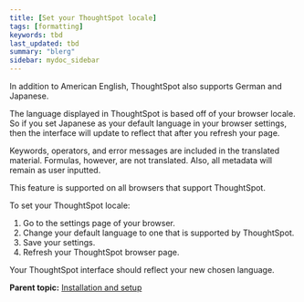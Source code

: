 ```yaml
---
title: [Set your ThoughtSpot locale]
tags: [formatting]
keywords: tbd
last_updated: tbd
summary: "blerg"
sidebar: mydoc_sidebar
---
```

In addition to American English, ThoughtSpot also supports German and Japanese.

The language displayed in ThoughtSpot is based off of your browser locale. So if you set Japanese as your default language in your browser settings, then the interface will update to reflect that after you refresh your page.

Keywords, operators, and error messages are included in the translated material. Formulas, however, are not translated. Also, all metadata will remain as user inputted.

This feature is supported on all browsers that support ThoughtSpot.

To set your ThoughtSpot locale:

1.   Go to the settings page of your browser.
2.   Change your default language to one that is supported by ThoughtSpot.
3.   Save your settings.
4.   Refresh your ThoughtSpot browser page.

Your ThoughtSpot interface should reflect your new chosen language.

**Parent topic:** [Installation and setup](../../admin/setup/intro.html)
